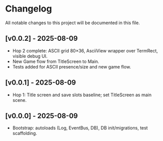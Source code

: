 # Changelog

All notable changes to this project will be documented in this file.

## [v0.0.2] - 2025-08-09
- Hop 2 complete: ASCII grid 80×36, AsciiView wrapper over TermRect, visible debug UI.
- New Game flow from TitleScreen to Main.
- Tests added for ASCII presence/size and new game flow.

## [v0.0.1] - 2025-08-09
- Hop 1: Title screen and save slots baseline; set TitleScreen as main scene.

## [v0.0.0] - 2025-08-09
- Bootstrap: autoloads (Log, EventBus, DB), DB init/migrations, test scaffolding.
